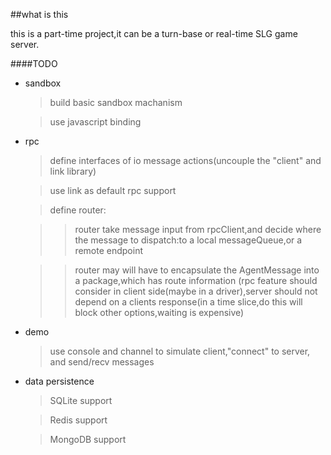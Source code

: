 ##what is this

this is a part-time project,it can be a turn-base or real-time SLG game server.

####TODO

* sandbox

    > build basic sandbox machanism
    
    > use javascript binding
  
    
* rpc

    > define interfaces of io message actions(uncouple the "client" and link library)
    
    > use link as default rpc support
    
    > define router:
    
    >> router take message input from rpcClient,and decide where the message to dispatch:to a local messageQueue,or a remote
     endpoint
     
     >> router may will have to encapsulate the AgentMessage into a package,which has route information
     (rpc feature should consider in client side(maybe in a driver),server should not depend on a clients response(in
     a time slice,do this will block other options,waiting is expensive)
     
* demo

    > use console and channel to simulate client,"connect" to server, and send/recv messages
    
* data persistence

      
    > SQLite support
    
    > Redis support
    
    > MongoDB support 